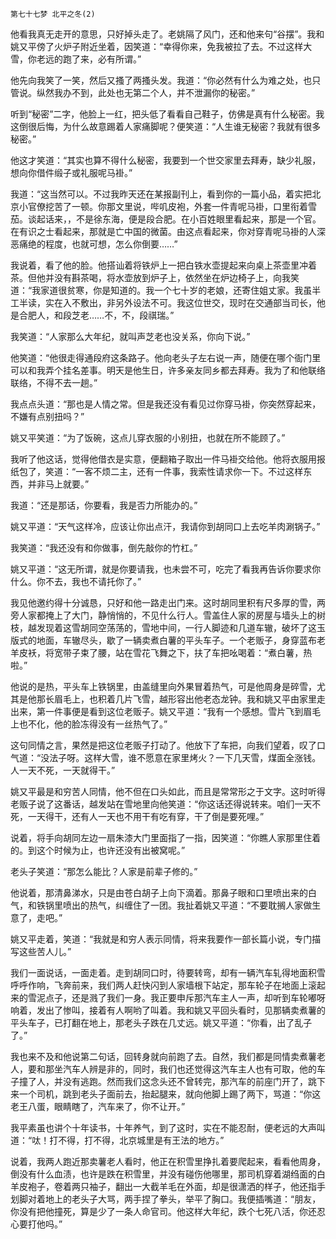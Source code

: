     第七十七梦 北平之冬(2) 

   他看我真无走开的意思，只好掉头走了。老姚隔了风门，还和他来句“谷摆”。我和姚又平傍了火炉子附近坐着，因笑道：“幸得你来，免我被拉了去。不过这样大雪，你老远的跑了来，必有所谓。”

   他先向我笑了一笑，然后又搔了两搔头发。我道：“你必然有什么为难之处，也只管说。纵然我办不到，此处也无第二个人，并不泄漏你的秘密。”

   听到“秘密”二字，他脸上一红，把头低了看看自己鞋子，仿佛是真有什么秘密。我这倒很后悔，为什么故意踢着人家痛脚呢？便笑道：“人生谁无秘密？我就有很多秘密。”

   他这才笑道：“其实也算不得什么秘密，我要到一个世交家里去拜寿，缺少礼服，想向你借件缎子或礼服呢马褂。”

   我道：“这当然可以。不过我昨天还在某报副刊上，看到你的一篇小品，着实把北京小官僚挖苦了一顿。你那文里说，哔叽皮袍，外套一件青呢马褂，口里衔着雪茄。谈起话来，，不是徐东海，便是段合肥。在小百姓眼里看起来，那是一个官。在有识之士看起来，那就是亡中国的微菌。由这点看起来，你对穿青呢马褂的人深恶痛绝的程度，也就可想，怎么你倒要……”

   我说着，看了他的脸。他搭讪着将铁炉上一把白铁水壶提起来向桌上茶壶里冲着茶。但他并没有斟茶喝，将水壶放到炉子上，依然坐在炉边椅子上，向我笑道：“我家道很贫寒，你是知道的。我一个七十岁的老娘，还寄住姐丈家。我虽半工半读，实在入不敷出，非另外设法不可。我这位世交，现时在交通部当司长，他是合肥人，和段芝老……不，不，段祺瑞。”

   我笑道：“人家那么大年纪，就叫声芝老也没关系，你向下说。”

   他笑道：“他很走得通段府这条路子。他向老头子左右说一声，随便在哪个衙门里可以和我弄个挂名差事。明天是他生日，许多亲友同乡都去拜寿。我为了和他联络联络，不得不去一趟。”

   我点点头道：“那也是人情之常。但是我还没有看见过你穿马褂，你突然穿起来，不嫌有点别扭吗？”

   姚又平笑道：“为了饭碗，这点儿穿衣服的小别扭，也就在所不能顾了。”

   我听了他这话，觉得他借衣是实意，便翻箱子取出一件马褂交给他。他将衣服用报纸包了，笑道：“一客不烦二主，还有一件事，我索性请求你一下。不过这样东西，并非马上就要。”

   我道：“还是那话，你要看，我是否力所能办的。”

   姚又平道：“天气这样冷，应该让你出点汗，我请你到胡同口上去吃羊肉涮锅子。”

   我笑道：“我还没有和你做事，倒先敲你的竹杠。”

   姚又平道：“这无所谓，就是你要请我，也未尝不可，吃完了看我再告诉你要求你什么。你不去，我也不请托你了。”

   我见他邀约得十分诚恳，只好和他一路走出门来。这时胡同里积有尺多厚的雪，两旁人家都掩上了大门，静悄悄的，不见什么行人。雪盖住人家的房屋与墙头上的树枝，越发现着这雪胡同空荡荡的，雪地中间，一行人脚迹和几道车辙，破坏了这玉版式的地面，车辙尽头，歇了一辆卖煮白薯的平头车子。一个老贩子，身穿蓝布老羊皮袄，将宽带子束了腰，站在雪花飞舞之下，扶了车把吆喝着：“煮白薯，热啦。”

   他说的是热，平头车上铁锅里，由盖缝里向外果冒着热气，可是他周身是碎雪，尤其是他那长眉毛上，也积着几片飞雪，越形容出他老态龙钟。我和姚又平由家里走出来，第一件事便是看到这位老贩子。姚又平道：“我有一个感想。雪片飞到眉毛上也不化，他的脸冻得没有一丝热气了。”

   这句同情之言，果然是把这位老贩子打动了。他放下了车把，向我们望着，叹了口气道：“没法子呀。这样大雪，谁不愿意在家里烤火？一下几天雪，煤面全涨钱。人一天不死，一天就得干。”

   姚又平最是和穷苦人同情，他不但在口头如此，而且是常常形之于文字。这时听得老贩子说了这番话，越发站在雪地里向他笑道：“你这话还得说转来。咱们一天不死，一天得干，还有人一天也不用干有吃有穿，干了倒是要死哩。”

   说着，将手向胡同左边一扇朱漆大门里面指了一指，因笑道：“你瞧人家那里住着的。到这个时候为止，也许还没有出被窝呢。”

   老头子笑道：“那怎么能比？人家是前辈子修的。”

   他说着，那清鼻涕水，只是由苍白胡子上向下滴着。那鼻子眼和口里喷出来的白气，和铁锅里喷出的热气，纠缠住了一团。我扯着姚又平道：“不要耽搁人家做生意了，走吧。”

   姚又平走着，笑道：“我就是和穷人表示同情，将来我要作一部长篇小说，专门描写这些苦人儿。”

   我们一面说话，一面走着。走到胡同口时，待要转弯，却有一辆汽车轧得地面积雪呼呼作响，飞奔前来，我们两人赶快闪到人家墙根下站定，那车轮子在地面上滚起来的雪泥点子，还是溅了我们一身。我正要申斥那汽车主人一声，却听到车轮嘟呀响着，发出了惨叫，接着有人啊哟了叫着。我和姚又平回头看时，见那辆卖煮薯的平头车子，已打翻在地上，那老头子跌在几丈远。姚又平道：“你看，出了乱子了。”

   我也来不及和他说第二句话，回转身就向前跑了去。自然，我们都是同情卖煮薯老人，要和那坐汽车人辨是非的，同时，我们也还觉得这汽车主人也有可取，他的车子撞了人，并没有逃跑。然而我们这念头还不曾转完，那汽车的前座门开了，跳下来一个司机，跳到老头子面前去，抬起腿来，就向他脚上踢了两下，骂道：“你这老王八蛋，眼睛瞎了，汽车来了，你不让开。”

   我平素虽也讲个十年读书，十年养气，到了这时，实在不能忍耐，便老远的大声叫道：“呔！打不得，打不得，北京城里是有王法的地方。”

   说着，我两人跑近那卖薯老人看时，他正在积雪里挣扎着要爬起来，看看他周身，倒没有什么血渍，也许是跌在积雪里，并没有碰伤他哪里，那司机穿着湖绉面的白羊皮袍子，卷着两只袖子，翻出一大截羊毛在外面，却是很潇洒的样子，他还指手划脚对着地上的老头子大骂，两手捏了拳头，举平了胸口。我便插嘴道：“朋友，你没有把他撞死，算是少了一条人命官司。他这样大年纪，跌个七死八活，你还忍心要打他吗。”

